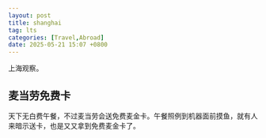 ```yaml
---
layout: post
title: shanghai
tag: lts
categories: [Travel,Abroad]
date: 2025-05-21 15:07 +0800
---
```

上海观察。

## 麦当劳免费卡
天下无白费午餐，不过麦当劳会送免费麦金卡。午餐照例到机器面前摸鱼，就有人来暗示送卡，也是又又拿到免费麦金卡了。

